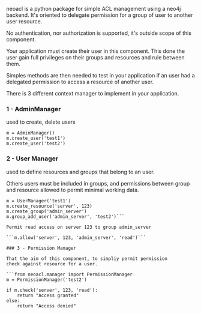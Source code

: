 
neoacl is a python package for simple ACL management using a neo4j backend.
It's oriented to delegate permission for a group of user to another user
resource.

No authentication, nor authorization is supported, it's outside scope of
this component.

Your application must create their user in this component. This done the
user gain full privileges on their groups and resources and rule between
them.

Simples methods are then needed to test in your application if an user
had a delegated permission to access a resource of another user.

There is 3 different context manager to implement in your application.

### 1 - AdminManager

used to create, delete users

```from neoacl.manager import AdminManager
m = AdminManager()
m.create_user('test1')
m.create_user('test2')
```

### 2 - User Manager

used to define resources and groups that belong to an user.

Others users must be included in groups, and permissions
between group and resource allowed to permit minimal working
data.

```from neoacl.manager import UserManager
m = UserManager('test1')
m.create_resource('server', 123)
m.create_group('admin_server')
m.group_add_user('admin_server', 'test2')```

Permit read access on server 123 to group admin_server

```m.allow('server', 123, 'admin_server', 'read')```

### 3 - Permission Manager

That the aim of this component, to simpliy permit permission
check against resource for a user.

```from neoacl.manager import PermissionManager
m = PermissionManager('test2')

if m.check('server', 123, 'read'):
    return "Access granted"
else:
    return "Access denied"
```